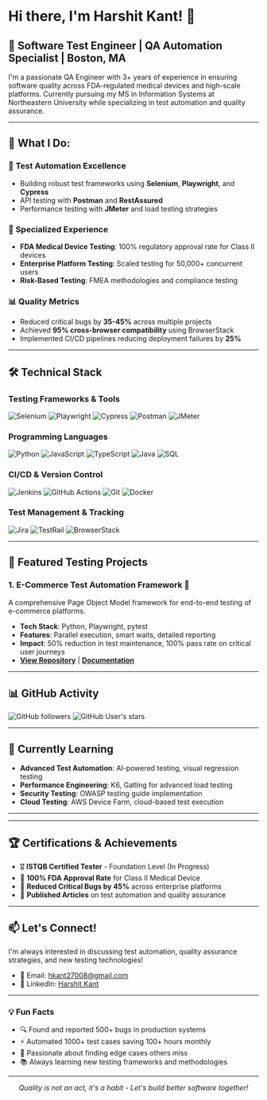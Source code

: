 # Hi there, I'm Harshit Kant! 👋

## 🧪 Software Test Engineer | QA Automation Specialist | Boston, MA

I'm a passionate QA Engineer with 3+ years of experience in ensuring software quality across FDA-regulated medical devices and high-scale platforms. Currently pursuing my MS in Information Systems at Northeastern University while specializing in test automation and quality assurance.

---

## 🎯 What I Do:

### 🔬 **Test Automation Excellence**
- Building robust test frameworks using **Selenium**, **Playwright**, and **Cypress**
- API testing with **Postman** and **RestAssured**
- Performance testing with **JMeter** and load testing strategies

### 🏥 **Specialized Experience**
- **FDA Medical Device Testing**: 100% regulatory approval rate for Class II devices
- **Enterprise Platform Testing**: Scaled testing for 50,000+ concurrent users
- **Risk-Based Testing**: FMEA methodologies and compliance testing

### 📊 **Quality Metrics**
- Reduced critical bugs by **35-45%** across multiple projects
- Achieved **95% cross-browser compatibility** using BrowserStack
- Implemented CI/CD pipelines reducing deployment failures by **25%**

---

## 🛠️ Technical Stack

### **Testing Frameworks & Tools**
![Selenium](https://img.shields.io/badge/-Selenium-333333?style=flat&logo=selenium)
![Playwright](https://img.shields.io/badge/-Playwright-333333?style=flat&logo=playwright)
![Cypress](https://img.shields.io/badge/-Cypress-333333?style=flat&logo=cypress)
![Postman](https://img.shields.io/badge/-Postman-333333?style=flat&logo=postman)
![JMeter](https://img.shields.io/badge/-JMeter-333333?style=flat&logo=apache)

### **Programming Languages**
![Python](https://img.shields.io/badge/-Python-333333?style=flat&logo=python)
![JavaScript](https://img.shields.io/badge/-JavaScript-333333?style=flat&logo=javascript)
![TypeScript](https://img.shields.io/badge/-TypeScript-333333?style=flat&logo=typescript)
![Java](https://img.shields.io/badge/-Java-333333?style=flat&logo=java)
![SQL](https://img.shields.io/badge/-SQL-333333?style=flat&logo=postgresql)

### **CI/CD & Version Control**
![Jenkins](https://img.shields.io/badge/-Jenkins-333333?style=flat&logo=jenkins)
![GitHub Actions](https://img.shields.io/badge/-GitHub%20Actions-333333?style=flat&logo=github-actions)
![Git](https://img.shields.io/badge/-Git-333333?style=flat&logo=git)
![Docker](https://img.shields.io/badge/-Docker-333333?style=flat&logo=docker)

### **Test Management & Tracking**
![Jira](https://img.shields.io/badge/-Jira-333333?style=flat&logo=jira)
![TestRail](https://img.shields.io/badge/-TestRail-333333?style=flat)
![BrowserStack](https://img.shields.io/badge/-BrowserStack-333333?style=flat)

---

## 🚀 Featured Testing Projects

### 1. **E-Commerce Test Automation Framework** 🛒
A comprehensive Page Object Model framework for end-to-end testing of e-commerce platforms.
- **Tech Stack**: Python, Playwright, pytest
- **Features**: Parallel execution, smart waits, detailed reporting
- **Impact**: 50% reduction in test maintenance, 100% pass rate on critical user journeys
- [**View Repository**](https://github.com/hkant27008/amazon-test-intelligence) | [**Documentation**](https://github.com/hkant27008/amazon-test-intelligence/blob/main/README.md)

---
## 📊 GitHub Activity

![GitHub followers](https://img.shields.io/github/followers/hkant27008?style=social)
![GitHub User's stars](https://img.shields.io/github/stars/hkant27008?style=social)

---

## 🌱 Currently Learning

- **Advanced Test Automation**: AI-powered testing, visual regression testing
- **Performance Engineering**: K6, Gatling for advanced load testing
- **Security Testing**: OWASP testing guide implementation
- **Cloud Testing**: AWS Device Farm, cloud-based test execution

---

---

## 🏆 Certifications & Achievements

- 🎖️ **ISTQB Certified Tester** - Foundation Level (In Progress)
- 🏅 **100% FDA Approval Rate** for Class II Medical Device
- 🥇 **Reduced Critical Bugs by 45%** across enterprise platforms
- 📜 **Published Articles** on test automation and quality assurance

---

## 📫 Let's Connect!

I'm always interested in discussing test automation, quality assurance strategies, and new testing technologies!

- 📧 Email: [hkant27008@gmail.com](mailto:hkant27008@gmail.com)
- 💼 LinkedIn: [Harshit Kant](https://www.linkedin.com/in/harshit-kant-hk)

---

### 💡 Fun Facts

- 🔍 Found and reported 500+ bugs in production systems
- ⚡ Automated 1000+ test cases saving 100+ hours monthly
- 🎯 Passionate about finding edge cases others miss
- 📚 Always learning new testing frameworks and methodologies

---

<p align="center">
  <i>Quality is not an act, it's a habit - Let's build better software together!</i>
</p>
